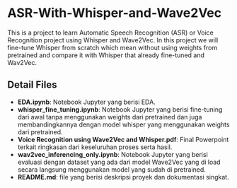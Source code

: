 # ASR-With-Whisper-and-Wave2Vec
This is a project to learn Automatic Speech Recognition (ASR) or Voice Recognition project using Whisper and Wave2Vec. In this project we will fine-tune Whisper from scratch which mean without using weights from pretrained and compare it with Whisper that already fine-tuned and Wav2Vec.
## Detail Files
- **EDA.ipynb**: Notebook Jupyter yang berisi EDA.
- **whisper_fine_tuning.ipynb**: Notebook Jupyter yang berisi fine-tuning dari awal tanpa menggunakan weights dari pretrained dan juga membandingkannya dengan model whisper yang menggunakan weights dari pretrained.
- **Voice Recognition using Wave2Vec and Whisper.pdf**: Final Powerpoint terkait ringkasan dari keseluruhan proses serta hasil.
- **wav2vec_inferencing_only.ipynb**: Notebook Jupyter yang berisi evaluasi dengan dataset yang ada dari model Wave2Vec yang di load secara langsung menggunakan model yang sudah di pretrained.
- **README.md**: file yang berisi deskripsi proyek dan dokumentasi singkat.
